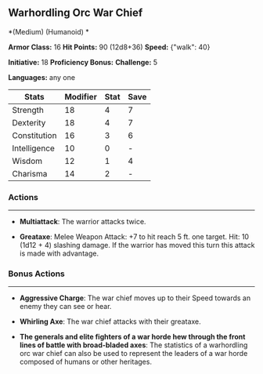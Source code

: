 ## Warhordling Orc War Chief
*(Medium) (Humanoid) *

**Armor Class:** 16
**Hit Points:** 90 (12d8+36)
**Speed:** {"walk": 40}

**Initiative:** 18
**Proficiency Bonus:**
**Challenge:** 5

**Languages:** any one



| Stats | Modifier | Stat | Save
| ---- | ---- | ---- | ---- |
| Strength | 18 | 4 | 7 |
| Dexterity | 18 | 4 | 7 |
| Constitution | 16 | 3 | 6 |
| Intelligence | 10 | 0 | - |
| Wisdom | 12 | 1 | 4 |
| Charisma | 14 | 2 | - |

### Actions
 --- 
- **Multiattack**: The warrior attacks twice.

- **Greataxe**: Melee Weapon Attack: +7 to hit  reach 5 ft.  one target. Hit: 10 (1d12 + 4) slashing damage. If the warrior has moved this turn  this attack is made with advantage.

### Bonus Actions
 --- 
- **Aggressive Charge**: The war chief moves up to their Speed towards an enemy they can see or hear.

- **Whirling Axe**: The war chief attacks with their greataxe.

- **The generals and elite fighters of a war horde hew through the front lines of battle with broad-bladed axes**: The statistics of a warhordling orc war chief can also be used to represent the leaders of a war horde composed of humans or other heritages.

